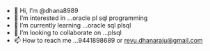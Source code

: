 - 👋 Hi, I’m @dhana8989
- 👀 I’m interested in ...oracle pl sql programming
- 🌱 I’m currently learning ...oracle sql plsql
- 💞️ I’m looking to collaborate on ...plsql
- 📫 How to reach me ...9441898689 or revu.dhanaraju@gmail.com

<!---
dhana8989/dhana8989 is a ✨ special ✨ repository because its `README.md` (this file) appears on your GitHub profile.
You can click the Preview link to take a look at your changes.
--->
